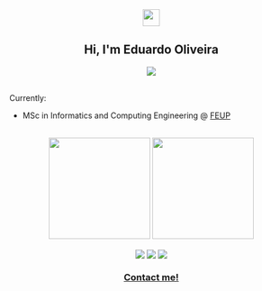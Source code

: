 <div align = "center">
<img href="center" src="https://raw.githubusercontent.com/MartinHeinz/MartinHeinz/master/wave.gif" width="30px">
<h2 align = "center" >Hi, I'm Eduardo Oliveira </h2>
  <img src="https://komarev.com/ghpvc/?username=eduardooliveiraps&color=blue&style=for-the-badge"></img>
</div>
<br>

Currently:
- MSc in Informatics and Computing Engineering @ [FEUP](https://sigarra.up.pt/feup/pt/web_page.inicial) <br>

<br>

<div align="center">
  <img height="180em" src="https://github-readme-stats.vercel.app/api?username=eduardooliveiraps&show_icons=true&theme=dracula&include_all_commits=true&count_private=true"/>
  <img height="180em" src="https://github-readme-stats.vercel.app/api/top-langs/?username=eduardooliveiraps&layout=compact&langs_count=7&theme=dracula"/>   
</div>

<p align = "center">
<img align="center" src="https://img.shields.io/badge/Operating%20System-Windows-informational?style=flat&logo=Windows&logoColor=white&color=0078D6">
<img align="center" src="https://img.shields.io/badge/Tools for coding -Git-informational?style=flat&logo=Git&logoColor=white&color=4293F2">
<img align="center" src="https://img.shields.io/badge/Editors-Visual Studio Code -informational?style=flat&logo=visual-studio-code&logoColor=white&color=42F29E">
</p>

<h3 align = "center" ><a href="mailto:up202108690@up.pt">Contact me!</a></h3>
